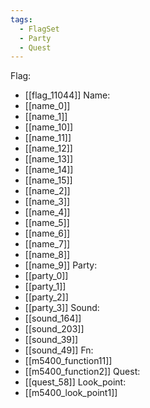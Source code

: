 ```yaml
---
tags:
  - FlagSet
  - Party
  - Quest
---
```

Flag:
- [[flag_11044]]
Name:
- [[name_0]]
- [[name_1]]
- [[name_10]]
- [[name_11]]
- [[name_12]]
- [[name_13]]
- [[name_14]]
- [[name_15]]
- [[name_2]]
- [[name_3]]
- [[name_4]]
- [[name_5]]
- [[name_6]]
- [[name_7]]
- [[name_8]]
- [[name_9]]
Party:
- [[party_0]]
- [[party_1]]
- [[party_2]]
- [[party_3]]
Sound:
- [[sound_164]]
- [[sound_203]]
- [[sound_39]]
- [[sound_49]]
Fn:
- [[m5400_function11]]
- [[m5400_function2]]
Quest:
- [[quest_58]]
Look_point:
- [[m5400_look_point1]]
